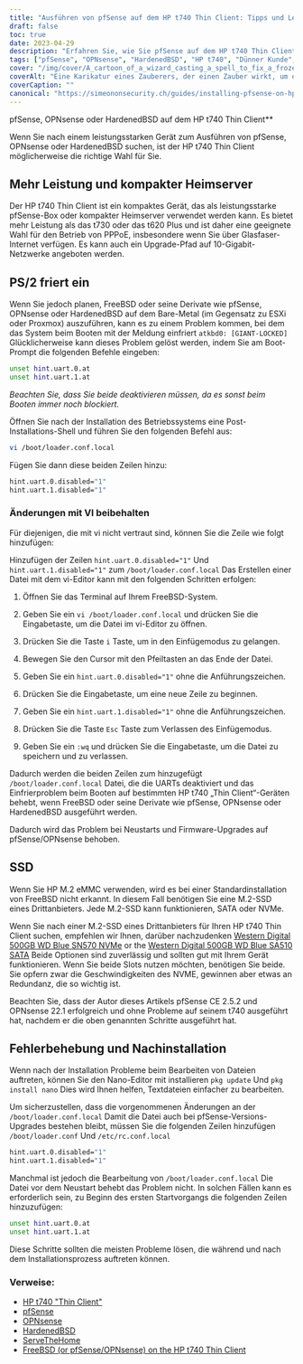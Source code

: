 ```yaml
---
title: "Ausführen von pfSense auf dem HP t740 Thin Client: Tipps und Leitfaden zur Fehlerbehebung"
draft: false
toc: true
date: 2023-04-29
description: "Erfahren Sie, wie Sie pfSense auf dem HP t740 Thin Client einrichten und potenzielle Probleme wie Einfrieren und SSD-Erkennungsprobleme beheben."
tags: ["pfSense", "OPNsense", "HardenedBSD", "HP t740", "Dünner Kunde", "Heimserver", "PPPoE", "FreeBSD", "Boot-Prompt", "loader.conf.local", "Nano-Editor", "SSD-Erkennung", "M.2-SSD", "Western Digital", "Fehlerbehebung", "nach der Installation", "UART", "ESXi", "Proxmox"]
cover: "/img/cover/A_cartoon_of_a_wizard_casting_a_spell_to_fix_a_frozen_computer.png"
coverAlt: "Eine Karikatur eines Zauberers, der einen Zauber wirkt, um einen eingefrorenen Computer zu reparieren, mit einer Sprechblase mit der Aufschrift „Problem gelöst“"
coverCaption: ""
canonical: "https://simeononsecurity.ch/guides/installing-pfsense-on-hp-t740-thin-client/"
---
```

 pfSense, OPNsense oder HardenedBSD auf dem HP t740 Thin Client**

Wenn Sie nach einem leistungsstarken Gerät zum Ausführen von pfSense, OPNsense oder HardenedBSD suchen, ist der HP t740 Thin Client möglicherweise die richtige Wahl für Sie.

## Mehr Leistung und kompakter Heimserver

Der HP t740 Thin Client ist ein kompaktes Gerät, das als leistungsstarke pfSense-Box oder kompakter Heimserver verwendet werden kann. Es bietet mehr Leistung als das t730 oder das t620 Plus und ist daher eine geeignete Wahl für den Betrieb von PPPoE, insbesondere wenn Sie über Glasfaser-Internet verfügen. Es kann auch ein Upgrade-Pfad auf 10-Gigabit-Netzwerke angeboten werden.

## PS/2 friert ein

Wenn Sie jedoch planen, FreeBSD oder seine Derivate wie pfSense, OPNsense oder HardenedBSD auf dem Bare-Metal (im Gegensatz zu ESXi oder Proxmox) auszuführen, kann es zu einem Problem kommen, bei dem das System beim Booten mit der Meldung einfriert `atkbd0: [GIANT-LOCKED]` Glücklicherweise kann dieses Problem gelöst werden, indem Sie am Boot-Prompt die folgenden Befehle eingeben:

```bash
unset hint.uart.0.at
unset hint.uart.1.at
```

*Beachten Sie, dass Sie beide deaktivieren müssen, da es sonst beim Booten immer noch blockiert.*

Öffnen Sie nach der Installation des Betriebssystems eine Post-Installations-Shell und führen Sie den folgenden Befehl aus:

```bash
vi /boot/loader.conf.local
```
Fügen Sie dann diese beiden Zeilen hinzu:
```bash
hint.uart.0.disabled="1"
hint.uart.1.disabled="1"
```

### Änderungen mit VI beibehalten
Für diejenigen, die mit vi nicht vertraut sind, können Sie die Zeile wie folgt hinzufügen:

Hinzufügen der Zeilen `hint.uart.0.disabled="1"` Und `hint.uart.1.disabled="1"` zum `/boot/loader.conf.local` Das Erstellen einer Datei mit dem vi-Editor kann mit den folgenden Schritten erfolgen:

1. Öffnen Sie das Terminal auf Ihrem FreeBSD-System.

2. Geben Sie ein `vi /boot/loader.conf.local` und drücken Sie die Eingabetaste, um die Datei im vi-Editor zu öffnen.

3. Drücken Sie die Taste `i` Taste, um in den Einfügemodus zu gelangen.

4. Bewegen Sie den Cursor mit den Pfeiltasten an das Ende der Datei.

5. Geben Sie ein `hint.uart.0.disabled="1"` ohne die Anführungszeichen.

6. Drücken Sie die Eingabetaste, um eine neue Zeile zu beginnen.

7. Geben Sie ein `hint.uart.1.disabled="1"` ohne die Anführungszeichen.

8. Drücken Sie die Taste `Esc` Taste zum Verlassen des Einfügemodus.

9. Geben Sie ein `:wq` und drücken Sie die Eingabetaste, um die Datei zu speichern und zu verlassen.

Dadurch werden die beiden Zeilen zum hinzugefügt `/boot/loader.conf.local` Datei, die die UARTs deaktiviert und das Einfrierproblem beim Booten auf bestimmten HP t740 „Thin Client“-Geräten behebt, wenn FreeBSD oder seine Derivate wie pfSense, OPNsense oder HardenedBSD ausgeführt werden.

Dadurch wird das Problem bei Neustarts und Firmware-Upgrades auf pfSense/OPNsense behoben.

## SSD

Wenn Sie HP M.2 eMMC verwenden, wird es bei einer Standardinstallation von FreeBSD nicht erkannt. In diesem Fall benötigen Sie eine M.2-SSD eines Drittanbieters. Jede M.2-SSD kann funktionieren, SATA oder NVMe.

Wenn Sie nach einer M.2-SSD eines Drittanbieters für Ihren HP t740 Thin Client suchen, empfehlen wir Ihnen, darüber nachzudenken [Western Digital 500GB WD Blue SN570 NVMe](https://amzn.to/44bFCBk) or the [Western Digital 500GB WD Blue SA510 SATA](https://amzn.to/3AEbd0V) Beide Optionen sind zuverlässig und sollten gut mit Ihrem Gerät funktionieren. Wenn Sie beide Slots nutzen möchten, benötigen Sie beide. Sie opfern zwar die Geschwindigkeiten des NVME, gewinnen aber etwas an Redundanz, die so wichtig ist.

Beachten Sie, dass der Autor dieses Artikels pfSense CE 2.5.2 und OPNsense 22.1 erfolgreich und ohne Probleme auf seinem t740 ausgeführt hat, nachdem er die oben genannten Schritte ausgeführt hat.

## Fehlerbehebung und Nachinstallation

Wenn nach der Installation Probleme beim Bearbeiten von Dateien auftreten, können Sie den Nano-Editor mit installieren `pkg update` Und `pkg install nano` Dies wird Ihnen helfen, Textdateien einfacher zu bearbeiten.

Um sicherzustellen, dass die vorgenommenen Änderungen an der `/boot/loader.conf.local` Damit die Datei auch bei pfSense-Versions-Upgrades bestehen bleibt, müssen Sie die folgenden Zeilen hinzufügen `/boot/loader.conf` Und `/etc/rc.conf.local` 
```bash
hint.uart.0.disabled="1"
hint.uart.1.disabled="1"
```

Manchmal ist jedoch die Bearbeitung von `/boot/loader.conf.local` Die Datei vor dem Neustart behebt das Problem nicht. In solchen Fällen kann es erforderlich sein, zu Beginn des ersten Startvorgangs die folgenden Zeilen hinzuzufügen:

```bash
unset hint.uart.0.at
unset hint.uart.1.at
```

Diese Schritte sollten die meisten Probleme lösen, die während und nach dem Installationsprozess auftreten können.

### Verweise:
- [HP t740 "Thin Client"](https://www8.hp.com/us/en/thin-clients/t740.html)
- [pfSense](https://www.pfsense.org/)
- [OPNsense](https://opnsense.org/)
- [HardenedBSD](https://hardenedbsd.org/)
- [ServeTheHome](https://www.servethehome.com/hp-t740-thin-client-review/)
- [FreeBSD (or pfSense/OPNsense) on the HP t740 Thin Client](https://www.neelc.org/posts/hp-t740-freebsd/)